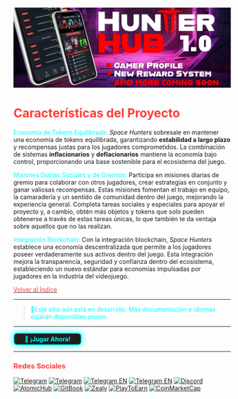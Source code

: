 ![Space Hunters: Reborn](../../../static/img/Baanner_top_3.jpg)

# <span style="color:#FF3D3D">Características del Proyecto</span>

<span style="color:#00FFFF">Economía de Tokens Equilibrada:</span> *Space Hunters* sobresale en mantener una economía de tokens equilibrada, garantizando **estabilidad a largo plazo** y recompensas justas para los jugadores comprometidos. La combinación de sistemas **inflacionarios** y **deflacionarios** mantiene la economía bajo control, proporcionando una base sostenible para el ecosistema del juego.

<span style="color:#00FFFF">Misiones Diarias Sociales y de Gremios:</span> Participa en misiones diarias de gremio para colaborar con otros jugadores, crear estrategias en conjunto y ganar valiosas recompensas. Estas misiones fomentan el trabajo en equipo, la camaradería y un sentido de comunidad dentro del juego, mejorando la experiencia general. Completa tareas sociales y especiales para apoyar el proyecto y, a cambio, obtén más objetos y tokens que solo pueden obtenerse a través de estas tareas únicas, lo que también te da ventaja sobre aquellos que no las realizan.

<span style="color:#00FFFF">Integración Blockchain:</span> Con la integración blockchain, *Space Hunters* establece una economía descentralizada que permite a los jugadores poseer verdaderamente sus activos dentro del juego. Esta integración mejora la transparencia, seguridad y confianza dentro del ecosistema, estableciendo un nuevo estándar para economías impulsadas por jugadores en la industria del videojuego.

[<span style="color:#FF3D3D">Volver al Índice</span>](../00-index.md)
<hr>

><span style="color:#00FFFF"> 🔧Este sitio aún está en desarrollo. Más documentación e idiomas estarán disponibles pronto.</span>
<hr>
<a href="https://spacehunters.online" style="text-decoration:none;">
  <div style="display:inline-block; padding:4px 24px; background-color:#1F1F1F; color:#00FFFF; border: 2px solid #00FFFF; border-radius:8px; font-weight:bold; box-shadow: 0px 0px 15px #00FFFF; transition: background-color 0.3s, box-shadow 0.3s;">
    🚀 ¡Jugar Ahora!
  </div>
</a>

<style>
  a:hover div {
    background-color: #00FFFF;
    color: #1F1F1F;
    box-shadow: 0px 0px 25px #00FFFF;
  }
</style>
****

### <span style="color:#FF3D3D">Redes Sociales</span>

[![Telegram](https://img.shields.io/badge/Telegram-BOT-26A5E4?style=plastic&logo=telegram)](https://t.me/SpaceHuntersBot)
[![Telegram](https://img.shields.io/badge/Telegram-Anuncios-26A5E4?style=plastic&logo=telegram)](https://t.me/spacehuntersnews)
[![Telegram EN](https://img.shields.io/badge/Telegram-Chat%20ENG-2CA5E0?style=plastic&logo=telegram)](https://t.me/spacehunterss)
[![Telegram EN](https://img.shields.io/badge/Telegram-Chat%20ESP-2CA5E0?style=plastic&logo=telegram)](https://t.me/shspanish)
[![Discord](https://img.shields.io/badge/Discord-Space%20Hunters-7289DA?style=plastic&logo=discord)](https://discord.gg/wpmzyJM9xb)
[![AtomicHub](https://img.shields.io/badge/AtomicHub-Space%20Hunters-EE474C?style=plastic&logo=atomichub)](https://wax.atomichub.io/explorer/collection/wax-mainnet/spacehunterz)
[![GitBook](https://img.shields.io/badge/GitBook-Space%20Hunters-7A8089?style=plastic&logo=gitbook)](https://spaceheroes.gitbook.io/space-hunters)
[![Zealy](https://img.shields.io/badge/Zealy-Space%20Hunters-FF69B4?style=plastic&logo=zealy)](https://zealy.io/cw/spacehuntersthereborn/invite/UroI4c6fhtB3SX65siHBX)
[![PlayToEarn](https://img.shields.io/badge/PlayToEarn-Space%20Hunters-34C759?style=plastic&logo=playtoearn)](https://playtoearn.com/blockchaingame/space-hunters-the-reborn?rel=search)
[![CoinMarketCap](https://img.shields.io/badge/CoinMarketCap-NFTSpaceHunters-03C9A9?style=plastic&logo=coinmarketcap)](https://coinmarketcap.com/community/profile/nftspacehunters/)
